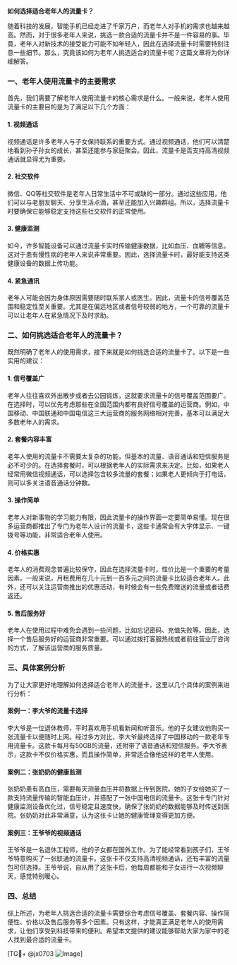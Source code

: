 **如何选择适合老年人的流量卡？**

随着科技的发展，智能手机已经走进了千家万户，而老年人对手机的需求也越来越高。然而，对于很多老年人来说，挑选一款合适的流量卡并不是一件容易的事。毕竟，老年人对新技术的接受能力可能不如年轻人，因此在选择流量卡时需要特别注意一些细节。那么，究竟该如何为老年人挑选适合的流量卡呢？这篇文章将为你详细解答。

### 一、老年人使用流量卡的主要需求

首先，我们需要了解老年人使用流量卡的核心需求是什么。一般来说，老年人使用流量卡的主要目的是为了满足以下几个方面：

#### 1. **视频通话**
视频通话是许多老年人与子女保持联系的重要方式。通过视频通话，他们可以清楚地看到孙子孙女的成长，甚至还能参与家庭聚会。因此，流量卡是否支持高清视频通话就显得尤为重要。

#### 2. **社交软件**
微信、QQ等社交软件是老年人日常生活中不可或缺的一部分。通过这些应用，他们可以与老朋友聊天、分享生活点滴，甚至还能加入兴趣群组。所以，选择流量卡时要确保它能够稳定支持这些社交软件的正常使用。

#### 3. **健康监测**
如今，许多智能设备可以通过流量卡实时传输健康数据，比如血压、血糖等信息。这对于患有慢性病的老年人来说非常重要。因此，选择流量卡时，最好能支持这类健康设备的数据上传功能。

#### 4. **紧急通讯**
老年人可能会因为身体原因需要随时联系家人或医生。因此，流量卡的信号覆盖范围和稳定性至关重要。尤其是在偏远地区或者信号较弱的地方，一个可靠的流量卡可以让老年人在紧急情况下及时求助。

### 二、如何挑选适合老年人的流量卡？

既然明确了老年人的使用需求，接下来就是如何挑选合适的流量卡了。以下是一些实用的建议：

#### 1. **信号覆盖广**
老年人往往喜欢外出散步或者去公园锻炼，这就要求流量卡的信号覆盖范围要广。在选择时，可以优先考虑那些在全国范围内都有良好信号覆盖的运营商。例如，中国移动、中国联通和中国电信这三大运营商的服务网络相对完善，基本可以满足大多数老年人的需求。

#### 2. **套餐内容丰富**
老年人使用的流量卡不需要太复杂的功能，但基本的流量、语音通话和短信服务是必不可少的。在选择套餐时，可以根据老年人的实际需求来决定。比如，如果老人经常用微信视频通话，可以选择包含较多流量的套餐；如果老人更倾向于打电话，则可以多关注语音通话分钟数。

#### 3. **操作简单**
老年人对新事物的学习能力有限，因此流量卡的操作界面一定要简单易懂。现在很多运营商都推出了专门为老年人设计的流量卡，这些卡通常会有大字体显示、一键拨号等功能，非常适合老年人使用。

#### 4. **价格实惠**
老年人的消费观念普遍比较保守，因此在选择流量卡时，性价比是一个重要的考量因素。一般来说，月租费用在几十元到一百多元之间的流量卡比较适合老年人。此外，还可以关注运营商推出的优惠活动，有时候会有一些免费赠送的流量或者话费返还。

#### 5. **售后服务好**
老年人在使用过程中难免会遇到一些问题，比如忘记密码、充值失败等。因此，选择一个售后服务好的运营商非常重要。可以通过拨打客服热线或者前往营业厅咨询的方式，了解该运营商的服务质量。

### 三、具体案例分析

为了让大家更好地理解如何选择适合老年人的流量卡，这里以几个具体的案例来进行分析：

#### 案例一：李大爷的流量卡选择
李大爷是一位退休教师，平时喜欢用手机看新闻和听音乐。他的子女建议他购买一张流量卡以便随时上网。经过多方对比，李大爷最终选择了中国移动的一款老年专用流量卡。这款卡每月有50GB的流量，还附带了语音通话和短信服务。李大爷表示，这款卡不仅价格实惠，而且操作简单，非常适合像他这样的老年人使用。

#### 案例二：张奶奶的健康监测
张奶奶患有高血压，需要每天测量血压并将数据上传到医院。她的子女给她买了一款支持流量传输的智能血压计，并搭配了一张中国电信的流量卡。这张卡专门针对健康监测设备优化过，信号稳定且速度快，确保了张奶奶的数据能够及时传送到医院。张奶奶对此非常满意，认为这张卡让她的健康管理变得更加方便。

#### 案例三：王爷爷的视频通话
王爷爷是一名退休工程师，他的子女都在国外工作。为了能经常看到孩子们，王爷爷特意购买了一张联通的流量卡。这张卡不仅支持高清视频通话，还有丰富的流量包可供选择。王爷爷说，自从用了这张卡后，他每周都能和子女进行一次视频聊天，感觉特别暖心。

### 四、总结

综上所述，为老年人挑选合适的流量卡需要综合考虑信号覆盖、套餐内容、操作简便性、价格以及售后服务等多个因素。只有这样，才能真正满足老年人的使用需求，让他们享受到科技带来的便利。希望本文提供的建议能够帮助大家为家中的老人找到最合适的流量卡。

[TG💪+ @jx0703 ![Image](https://github.com/user-attachments/assets/dbca1d08-cadb-493c-b0ec-ad6f7a83f270)]